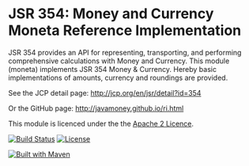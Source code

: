 JSR 354: Money and Currency Moneta Reference Implementation
===========================================================
JSR 354 provides an API for representing, transporting, and performing comprehensive calculations with Money and Currency. 
This module (moneta) implements JSR 354 Money & Currency. Hereby basic implementations of amounts, currency and roundings 
are provided.

See the JCP detail page:
http://jcp.org/en/jsr/detail?id=354

Or the GitHub page:
http://javamoney.github.io/ri.html

This module is licenced under the the [Apache 2 Licence](https://www.apache.org/licenses/LICENSE-2.0.html).

[![Build Status](https://api.travis-ci.org/JavaMoney/jsr354-ri.png?branch=master)](https://travis-ci.org/JavaMoney/jsr354-ri) [![License](http://img.shields.io/badge/license-Apache2-red.svg)](http://opensource.org/licenses/apache-2.0)

[![Built with Maven](http://maven.apache.org/images/logos/maven-feather.png)](http://maven.org/)

